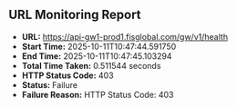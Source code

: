 ## URL Monitoring Report

- **URL:** https://api-gw1-prod1.fisglobal.com/gw/v1/health
- **Start Time:** 2025-10-11T10:47:44.591750
- **End Time:** 2025-10-11T10:47:45.103294
- **Total Time Taken:** 0.511544 seconds
- **HTTP Status Code:** 403
- **Status:** Failure
- **Failure Reason:** HTTP Status Code: 403
